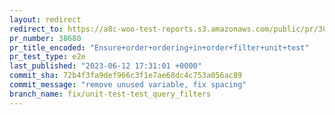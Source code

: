 ```yaml
---
layout: redirect
redirect_to: https://a8c-woo-test-reports.s3.amazonaws.com/public/pr/38680/e2e/index.html
pr_number: 38680
pr_title_encoded: "Ensure+order+ordering+in+order+filter+unit+test"
pr_test_type: e2e
last_published: "2023-06-12 17:31:01 +0000"
commit_sha: 72b4f3fa9def966c3f1e7ae68dc4c753a056ac89
commit_message: "remove unused variable, fix spacing"
branch_name: fix/unit-test-test_query_filters
---
```


